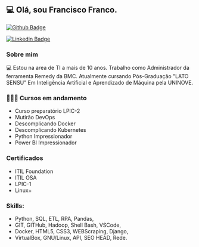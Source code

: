 ## 💻 Olá, sou Francisco Franco.

[![Github Badge](https://img.shields.io/badge/-Github-000?style=flat-square&logo=Github&logoColor=white&link=https://github.com/FF-77)](https://github.com/FF-77)

[![Linkedin Badge](https://img.shields.io/badge/-LinkedIn-blue?style=flat-square&logo=Linkedin&logoColor=white&link=https://www.linkedin.com/in/francisco-franco-lp/)](https://www.linkedin.com/in/francisco-franco-lp/)


### Sobre mim

💻 Estou na area de TI a mais de 10 anos. Trabalho como Administrador da ferramenta Remedy da BMC.
Atualmente cursando Pós-Graduação "LATO SENSU" Em Inteligência Artificial e Aprendizado de Máquina pela UNINOVE.

### 👨🏼‍🏫 Cursos em andamento
- Curso preparatório LPIC-2
- Mutirão DevOps
- Descomplicando Docker
- Descomplicando Kubernetes
- Python Impressionador
- Power BI Impressionador


### Certificados

- ITIL Foundation 
- ITIL OSA 
- LPIC-1 
- Linux+


### Skills:

- Python,      SQL,        ETL,     RPA,           Pandas,
- GIT,         GITHub,     Hadoop,  Shell Bash,    VSCode, 
- Docker,      HTML5,      CSS3,    WEBScraping,   Django, 
- VirtualBox,  GNU/Linux,  API,     SEO HEAD,      Rede.
